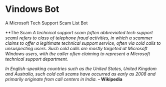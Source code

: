 # Vindows Bot

A Microsoft Tech Support Scam List Bot

**The Scam
<i>A technical support scam (often abbreviated tech support scam) refers to class of telephone fraud activities, in which a scammer claims to offer a legitimate technical support service, often via cold calls to unsuspecting users. Such cold calls are mostly targeted at Microsoft Windows users, with the caller often claiming to represent a Microsoft technical support department.

In English-speaking countries such as the United States, United Kingdom and Australia, such cold call scams have occurred as early as 2008 and primarily originate from call centers in India.</i>
<b>- Wikipedia</b>
